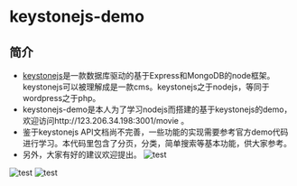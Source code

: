 # keystonejs-demo

## 简介
- [keystonejs](http://keystonejs.com/)是一款数据库驱动的基于Express和MongoDB的node框架。keystonejs可以被理解成是一款cms。keystonejs之于nodejs，等同于wordpress之于php。
- keystonejs-demo是本人为了学习nodejs而搭建的基于keystonejs的demo，欢迎访问http://123.206.34.198:3001/movie 。
- 鉴于keystonejs API文档尚不完善，一些功能的实现需要参考官方demo代码进行学习。本代码里包含了分页，分类，简单搜索等基本功能，供大家参考。
- 另外，大家有好的建议欢迎提出。
![test](http://s17.postimg.org/94fjwp7v3/QQ_20161028150722.jpg)

![test](http://upload-images.jianshu.io/upload_images/3000049-fbaf8e67a55a1024.png?imageMogr2/auto-orient/strip%7CimageView2/2/w/1240)
![test](http://upload-images.jianshu.io/upload_images/3000049-aa28b4f3799d86b2.png?imageMogr2/auto-orient/strip%7CimageView2/2/w/1240)
